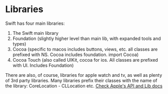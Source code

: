 # Libraries
Swift has four main libraries:
1. The Swift main library
2. Foundation (slightly higher level than main lib, with expanded tools and types)
3. Cocoa (specific to macos includes buttons, views, etc. all classes are prefixed with NS. Cocoa includes foundation. import Cocoa)
4. Cocoa Touch (also called UIKit, cocoa for ios. All classes are prefixed with UI. Includes Foundation)

There are also, of course, libraries for apple watch and tv, as well as plenty of 3rd party libraries.
Many libraries prefix their classes with the name of the library:
CoreLocation - CLLocation etc.
[Check Apple's API and Lib docs](ios://developer.apple.com/documentation)

